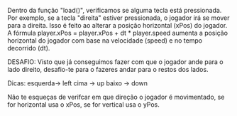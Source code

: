 
Dentro da função "load()", verificamos se alguma tecla está pressionada. Por exemplo, se a tecla "direita" estiver pressionada, o jogador irá se mover para a direita. Isso é feito ao alterar a posição horizontal (xPos) do jogador. A fórmula player.xPos = player.xPos + dt * player.speed aumenta a posição horizontal do jogador com base na velocidade (speed) e no tempo decorrido (dt).

DESAFIO: Visto que já conseguimos fazer com que o jogador ande para o lado direito, desafio-te para o fazeres andar para o restos dos lados.

Dicas:
	esquerda-> left
	cima -> up
	baixo -> down

Não te esqueças de verifcar em que direção o jogador é movimentado, se for horizontal usa o xPos, se for vertical usa o yPos.

